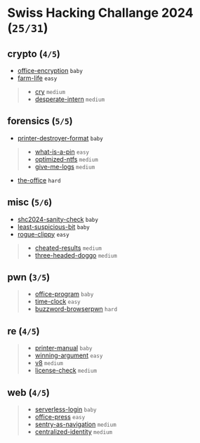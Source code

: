 # Swiss Hacking Challange 2024 (`25/31`)
## crypto (`4/5`)
- [office-encryption](./office-encryption/README.md) `baby`
- [farm-life](./farm-life/README.md) `easy`
> - [cry](./cry/README.md) `medium`
> - [desperate-intern](./desperate-intern/README.md) `medium`

## forensics (`5/5`)
- [printer-destroyer-format](./printer-destroyer-format/README.md) `baby`
> - [what-is-a-pin](./what-is-a-pin/README.md) `easy`
> - [optimized-ntfs](./optimized-ntfs/README.md) `medium`
> - [give-me-logs](./give-me-logs/README.md) `medium`
- [the-office](./the-office/README.md) `hard`

## misc (`5/6`)
- [shc2024-sanity-check](./shc2024-sanity-check/README.md) `baby`
- [least-suspicious-bit](./least-suspicious-bit/README.md) `baby`
- [rogue-clippy](./rogue-clippy/README.md) `easy`
> - [cheated-results](./cheated-results/README.md) `medium`
> - [three-headed-doggo](./three-headed-doggo/README.md) `medium`

## pwn (`3/5`)
> - [office-program](./office-program/README.md) `baby`
> - [time-clock](./time-clock/README.md) `easy`
> - [buzzword-browserpwn](./buzzword-browserpwn/README.md) `hard`

## re (`4/5`)
> - [printer-manual](./printer-manual/README.md) `baby`
> - [winning-argument](./winning-argument/README.md) `easy`
> - [v8](./v8/README.md) `medium`
> - [license-check](./license-check/README.md) `medium`

## web (`4/5`)
> - [serverless-login](./serverless-login/README.md) `baby`
> - [office-press](./office-press/README.md) `easy`
> - [sentry-as-navigation](./sentry-as-navigation/README.md) `medium`
> - [centralized-identity](./centralized-identity/README.md) `medium`